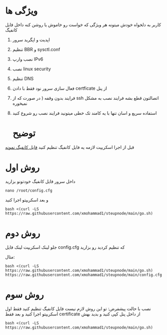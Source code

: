 # ویژگی ها
کاربر به دلخواه خودش میتونه هر ویژگی که خواست رو خاموش یا روشن کنه داخل فایل کانفیگ
1. اپدیت و اپگرید سرور
2. تنظیم BBR و sysctl.conf
3. نصب وارپ IPv6
4. نصب linux security
5. تنظیم DNS
6. فعال سازی سرور نود فقط با دادن certficate از پنل
7. فرایند بدون وقفه ( در صورت که از ssh اتصالتون قطع بشه فرایند نصب به مشکل نمیخوره
8. استفاده سریع و اسان تنها با یه کامند تک خطی میتونید فرایند نصب رو شروع کنید

   # توضیح
قبل از اجرا اسکریپت لازمه یه فایل کانفیگ تنظیم کنید [فایل کانفیگ نمونه](https://github.com/xmohammad1/steupnode/blob/main/config.cfg)
# روش اول
داخل سرور فایل کانفیگ خودتونو بزارید
```
nano /root/config.cfg
```
و بعد اسکریپتو اجرا کنید
```
bash <(curl -LS https://raw.githubusercontent.com/xmohammad1/steupnode/main/go.sh)
```

# روش دوم
 جلو لینک اسکریپت لینک فایل config.cfg که تنظیم کردید رو بزارید


 مثال:
```
bash <(curl -LS https://raw.githubusercontent.com/xmohammad1/steupnode/main/go.sh) https://raw.githubusercontent.com/xmohammad1/steupnode/main/config.cfg
```
# روش سوم
نصب با حالت پیشفرض: تو این روش لازم نیست فایل کانفیگ تنظیم کنید فقط
اول اسکریپتو اجرا کنید و بعد فقط certificate از داخل پنل کپی کنید و بدید بهش
```
bash <(curl -LS https://raw.githubusercontent.com/xmohammad1/steupnode/main/go.sh)
```
